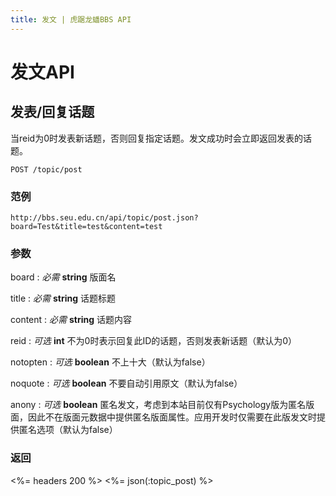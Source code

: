 ```yaml
---
title: 发文 | 虎踞龙蟠BBS API
---
```


# 发文API

## 发表/回复话题

当reid为0时发表新话题，否则回复指定话题。发文成功时会立即返回发表的话题。

    POST /topic/post

### 范例

    http://bbs.seu.edu.cn/api/topic/post.json?board=Test&title=test&content=test

### 参数

board
: _必需_ **string** 版面名

title
: _必需_ **string** 话题标题

content
: _必需_ **string** 话题内容

reid
: _可选_ **int** 不为0时表示回复此ID的话题，否则发表新话题（默认为0）

notopten
: _可选_ **boolean** 不上十大（默认为false）

noquote
: _可选_ **boolean** 不要自动引用原文（默认为false）

anony
: _可选_ **boolean** 匿名发文，考虑到本站目前仅有Psychology版为匿名版面，因此不在版面元数据中提供匿名版面属性。应用开发时仅需要在此版发文时提供匿名选项（默认为false）

### 返回

<%= headers 200 %>
<%= json(:topic_post) %>

